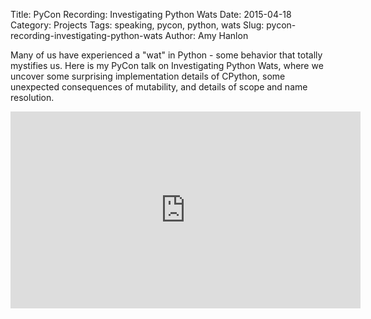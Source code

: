 Title: PyCon Recording: Investigating Python Wats
Date: 2015-04-18
Category: Projects
Tags: speaking, pycon, python, wats
Slug: pycon-recording-investigating-python-wats
Author: Amy Hanlon

Many of us have experienced a "wat" in Python - some behavior that totally mystifies us. Here is my PyCon talk on Investigating Python Wats, where we uncover some surprising implementation details of CPython, some unexpected consequences of mutability, and details of scope and name resolution.

<iframe width="560" height="315" src="https://www.youtube.com/embed/sH4XF6pKKmk" frameborder="0" allowfullscreen></iframe>
